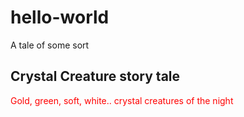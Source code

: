 
# hello-world

A tale of some sort

## Crystal Creature story tale

<p style="color:red;"> Gold, green, soft, white.. crystal creatures of the night </p>

